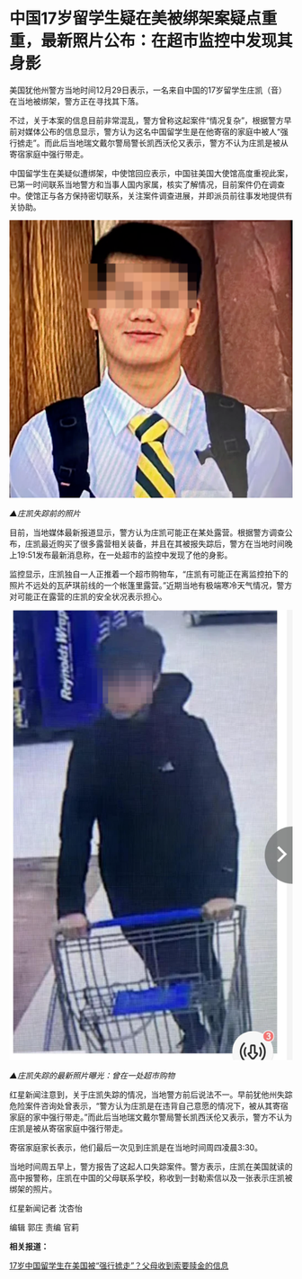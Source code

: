 # 中国17岁留学生疑在美被绑架案疑点重重，最新照片公布：在超市监控中发现其身影

美国犹他州警方当地时间12月29日表示，一名来自中国的17岁留学生庄凯（音）在当地被绑架，警方正在寻找其下落。

不过，关于本案的信息目前非常混乱，警方曾称这起案件“情况复杂”，根据警方早前对媒体公布的信息显示，警方认为这名中国留学生是在他寄宿的家庭中被人“强行掳走”。而此后当地瑞文戴尔警局警长凯西沃伦又表示，警方不认为庄凯是被从寄宿家庭中强行带走。

中国留学生在美疑似遭绑架，中使馆回应表示，中国驻美国大使馆高度重视此案，已第一时间联系当地警方和当事人国内家属，核实了解情况，目前案件仍在调查中。使馆正与各方保持密切联系，关注案件调查进展，并即派员前往事发地提供有关协助。

![a49addea7bb9a0adde9b6d772832fddb.jpg](https://raw.githubusercontent.com/qqhsx/qqnews_image/main/2023/12/31/中国17岁留学生疑在美被绑架案疑点重重，最新照片公布：在超市监控中发现其身影/a49addea7bb9a0adde9b6d772832fddb.jpg)

_▲庄凯失踪前的照片_

目前，当地媒体最新报道显示，警方认为庄凯可能正在某处露营。根据警方调查公布，庄凯最近购买了很多露营相关装备，并且在其被报失踪后，警方在当地时间晚上19:51发布最新消息称，在一处超市的监控中发现了他的身影。

监控显示，庄凯独自一人正推着一个超市购物车，“庄凯有可能正在离监控拍下的照片不远处的瓦萨琪前线的一个帐篷里露营。”近期当地有极端寒冷天气情况，警方对可能正在露营的庄凯的安全状况表示担心。

![3c79b9f412a014eb7d4229d1a82a69fb.jpg](https://raw.githubusercontent.com/qqhsx/qqnews_image/main/2023/12/31/中国17岁留学生疑在美被绑架案疑点重重，最新照片公布：在超市监控中发现其身影/3c79b9f412a014eb7d4229d1a82a69fb.jpg)

 _▲庄凯失踪的最新照片曝光：曾在一处超市购物_

红星新闻注意到，关于庄凯失踪的情况，当地警方前后说法不一。早前犹他州失踪危险案件咨询处曾表示，“警方认为庄凯是在违背自己意愿的情况下，被从其寄宿家庭的家中强行带走。”而此后当地瑞文戴尔警局警长凯西沃伦又表示，警方不认为庄凯是被从寄宿家庭中强行带走。

寄宿家庭家长表示，他们最后一次见到庄凯是在当地时间周四凌晨3:30。

当地时间周五早上，警方报告了这起人口失踪案件。警方表示，庄凯在美国就读的高中报警称，庄凯在中国的父母联系学校，称收到一封勒索信以及一张表示庄凯被绑架的照片。

红星新闻记者 沈杏怡

编辑 郭庄 责编 官莉

**相关报道：**

[17岁中国留学生在美国被“强行掳走”？父母收到索要赎金的信息](https://news.qq.com/rain/a/20231230A06VQ000)

